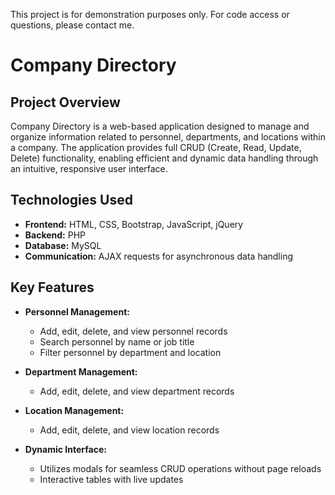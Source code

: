 This project is for demonstration purposes only. For code access or questions, please contact me.

# Company Directory

## Project Overview

Company Directory is a web-based application designed to manage and organize information related to personnel, departments, and locations within a company. The application provides full CRUD (Create, Read, Update, Delete) functionality, enabling efficient and dynamic data handling through an intuitive, responsive user interface.

## Technologies Used

- **Frontend:** HTML, CSS, Bootstrap, JavaScript, jQuery
- **Backend:** PHP
- **Database:** MySQL
- **Communication:** AJAX requests for asynchronous data handling

## Key Features

- **Personnel Management:**
  - Add, edit, delete, and view personnel records
  - Search personnel by name or job title
  - Filter personnel by department and location

- **Department Management:**
  - Add, edit, delete, and view department records

- **Location Management:**
  - Add, edit, delete, and view location records

- **Dynamic Interface:**
  - Utilizes modals for seamless CRUD operations without page reloads
  - Interactive tables with live updates




